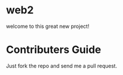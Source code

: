 web2
=============
welcome to this great new project!

Contributers Guide
======================
Just fork the repo and send me a pull request.
